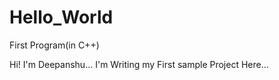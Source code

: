 # Hello_World
First Program(in C++)

Hi! I'm Deepanshu...
  I'm Writing my First sample Project Here...
